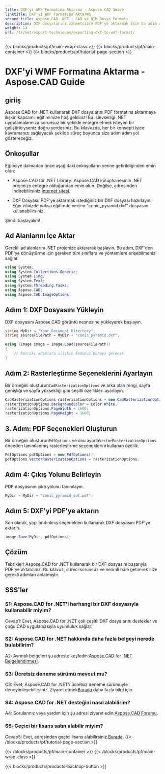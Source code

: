 ```yaml
---
title: DXF'yi WMF Formatına Aktarma - Aspose.CAD Guide
linktitle: DXF'yi WMF Formatına Aktarma
second_title: Aspose.CAD .NET - CAD ve BIM Dosya Formatı
description: DXF dosyalarını zahmetsizce PDF'ye aktarmak için bu adım adım kılavuzda Aspose.CAD for .NET'in kusursuz entegrasyonunu keşfedin.
weight: 13
url: /tr/net/export-techniques/exporting-dxf-to-wmf-format/
---
```


{{< blocks/products/pf/main-wrap-class >}}
{{< blocks/products/pf/main-container >}}
{{< blocks/products/pf/tutorial-page-section >}}

# DXF'yi WMF Formatına Aktarma - Aspose.CAD Guide

## giriiş

Aspose.CAD for .NET kullanarak DXF dosyalarını PDF formatına aktarmaya ilişkin kapsamlı eğitimimize hoş geldiniz! Bu işlevselliği .NET uygulamalarınıza sorunsuz bir şekilde entegre etmek isteyen bir geliştiriciyseniz doğru yerdesiniz. Bu kılavuzda, her bir konsepti iyice kavramanızı sağlayacak şekilde süreç boyunca size adım adım yol göstereceğiz.

## Önkoşullar

Eğiticiye dalmadan önce aşağıdaki önkoşulların yerine getirildiğinden emin olun:

-  Aspose.CAD for .NET Library: Aspose.CAD kütüphanesinin .NET projenize entegre olduğundan emin olun. Değilse, adresinden indirebilirsiniz.[İnternet sitesi](https://releases.aspose.com/cad/net/).

- DXF Dosyası: PDF'ye aktarmak istediğiniz bir DXF dosyası hazırlayın. Eğer elinizde yoksa eğitimde verilen "conic_pyramid.dxf" dosyasını kullanabilirsiniz.

Şimdi başlayalım!

## Ad Alanlarını İçe Aktar

Gerekli ad alanlarını .NET projenize aktararak başlayın. Bu adım, DXF'den PDF'ye dönüştürme için gereken tüm sınıflara ve yöntemlere erişebilmenizi sağlar.

```csharp
using System;
using System.Collections.Generic;
using System.Linq;
using System.Text;
using System.Threading.Tasks;
using Aspose.CAD;
using Aspose.CAD.ImageOptions;
```

## Adım 1: DXF Dosyasını Yükleyin

DXF dosyasını Aspose.CAD görüntü nesnesine yükleyerek başlayın.

```csharp
string MyDir = "Your Document Directory";
string sourceFilePath = MyDir + "conic_pyramid.dxf";

using (Image image = Image.Load(sourceFilePath))
{
    // Sonraki adımlara ilişkin kodunuz buraya gelecek
}
```

## Adım 2: Rasterleştirme Seçeneklerini Ayarlayın

 Bir örneğini oluşturun`CadRasterizationOptions` ve arka plan rengi, sayfa genişliği ve sayfa yüksekliği gibi çeşitli özellikleri ayarlayın.

```csharp
CadRasterizationOptions rasterizationOptions = new CadRasterizationOptions();
rasterizationOptions.BackgroundColor = Color.White;
rasterizationOptions.PageWidth = 1600;
rasterizationOptions.PageHeight = 1600;
```

## 3. Adım: PDF Seçenekleri Oluşturun

 Bir örneğini oluşturun`PdfOptions` ve onu ayarla`VectorRasterizationOptions` önceden tanımlanmış rasterleştirme seçeneklerini kullanan özellik.

```csharp
PdfOptions pdfOptions = new PdfOptions();
pdfOptions.VectorRasterizationOptions = rasterizationOptions;
```

## Adım 4: Çıkış Yolunu Belirleyin

PDF dosyasının çıktı yolunu tanımlayın.

```csharp
MyDir = MyDir + "conic_pyramid_out.pdf";
```

## Adım 5: DXF'yi PDF'ye aktarın

Son olarak, yapılandırılmış seçenekleri kullanarak DXF dosyasını PDF'ye aktarın.

```csharp
image.Save(MyDir, pdfOptions);
```

## Çözüm

Tebrikler! Aspose.CAD for .NET kullanarak bir DXF dosyasını başarıyla PDF'ye aktardınız. Bu kılavuz, süreci sorunsuz ve verimli hale getirerek size gerekli adımları anlatmıştır.

## SSS'ler

### S1: Aspose.CAD for .NET'i herhangi bir DXF dosyasıyla kullanabilir miyim?

Cevap1: Evet, Aspose.CAD for .NET çok çeşitli DXF dosyalarını destekler ve çoğu CAD uygulamasıyla uyumluluk sağlar.

### S2: Aspose.CAD for .NET hakkında daha fazla belgeyi nerede bulabilirim?

 A2: Ayrıntılı belgeleri şu adreste keşfedin:[Aspose.CAD for .NET Belgelendirmesi](https://reference.aspose.com/cad/net/).

### S3: Ücretsiz deneme sürümü mevcut mu?

 C3: Evet, Aspose.CAD for .NET'i ücretsiz deneme sürümüyle deneyimleyebilirsiniz. Ziyaret etmek[Burada](https://releases.aspose.com/) daha fazla bilgi için.

### S4: Aspose.CAD for .NET desteğini nasıl alabilirim?

A4: Sorularınız veya yardım için şu adresi ziyaret edin:[Aspose.CAD Forumu](https://forum.aspose.com/c/cad/19).

### S5: Geçici bir lisans satın alabilir miyim?

 Cevap5: Evet, adresinden geçici lisans alabilirsiniz.[Burada](https://purchase.aspose.com/temporary-license/).
{{< /blocks/products/pf/tutorial-page-section >}}

{{< /blocks/products/pf/main-container >}}
{{< /blocks/products/pf/main-wrap-class >}}

{{< blocks/products/products-backtop-button >}}
